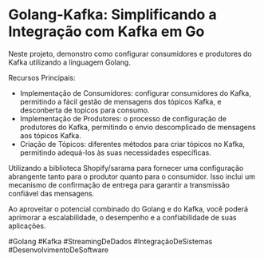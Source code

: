 # Golang-Kafka: Simplificando a Integração com Kafka em Go

Neste projeto, demonstro como configurar consumidores e produtores do Kafka utilizando a linguagem Golang.

Recursos Principais:
- Implementação de Consumidores: configurar consumidores do Kafka, permitindo a fácil gestão de mensagens dos tópicos Kafka, e desconberta de topicos para consumo.
- Implementação de Produtores:  o processo de configuração de produtores do Kafka, permitindo o envio descomplicado de mensagens aos tópicos Kafka.
- Criação de Tópicos:  diferentes métodos para criar tópicos no Kafka, permitindo adequá-los às suas necessidades específicas.

Utilizando a biblioteca Shopify/sarama para fornecer uma configuração abrangente tanto para o produtor quanto para o consumidor. Isso inclui um mecanismo de confirmação de entrega para garantir a transmissão confiável das mensagens.

Ao aproveitar o potencial combinado do Golang e do Kafka, você poderá aprimorar a escalabilidade, o desempenho e a confiabilidade de suas aplicações. 

#Golang #Kafka #StreamingDeDados #IntegraçãoDeSistemas #DesenvolvimentoDeSoftware
